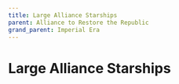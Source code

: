 ```yaml
---
title: Large Alliance Starships
parent: Alliance to Restore the Republic
grand_parent: Imperial Era
---
```


# Large Alliance Starships


